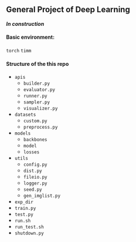 ## General Project of Deep Learning

***In construction***

#### Basic environment:

`torch` `timm`

#### Structure of the this repo

- `apis`
  - `builder.py`
  - `evaluator.py`
  - `runner.py`
  - `sampler.py`
  - `visualizer.py`
- `datasets`
  - `custom.py`
  - `preprocess.py`
- `models`
  - `backbones`
  - `model`
  - `losses`
- `utils`
  - `config.py`
  - `dist.py`
  - `fileio.py`
  - `logger.py`
  - `seed.py`
  - `gen_imglist.py`
- `exp_dir`
- `train.py`
- `test.py`
- `run.sh`
- `run_test.sh`
- `shutdown.py`

